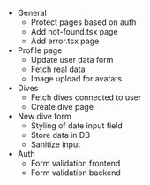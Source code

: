 - General
  - Protect pages based on auth
  - Add not-found.tsx page
  - Add error.tsx page
- Profile page
  - Update user data form
  - Fetch real data
  - Image upload for avatars
- Dives
  - Fetch dives connected to user
  - Create dive page
- New dive form
  - Styling of date input field
  - Store data in DB
  - Sanitize input
- Auth
  - Form validation frontend
  - Form validation backend
